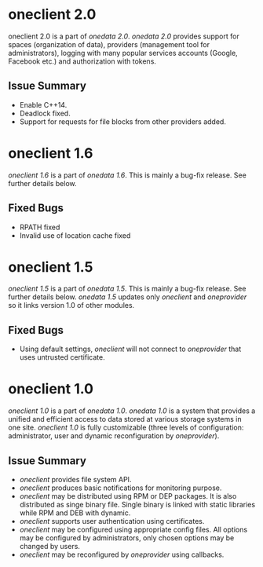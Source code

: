 oneclient 2.0
==============

oneclient 2.0 is a part of *onedata 2.0*. *onedata 2.0* provides support for spaces (organization of data), providers (management tool for administrators), logging with many popular services accounts (Google, Facebook etc.) and authorization with tokens.

Issue Summary
-------------

* Enable C++14.
* Deadlock fixed.
* Support for requests for file blocks from other providers added.

oneclient 1.6
=============

*oneclient 1.6* is a part of *onedata 1.6*. This is mainly a bug-fix release. See further details below.

Fixed Bugs
----------

* RPATH fixed
* Invalid use of location cache fixed

oneclient 1.5
=============

*oneclient 1.5* is a part of *onedata 1.5*. This is mainly a bug-fix release. See further details below. *onedata 1.5*
updates only *oneclient* and *oneprovider* so it links version 1.0 of other modules.

Fixed Bugs
----------

* Using default settings, *oneclient* will not connect to *oneprovider* that uses untrusted certificate.

oneclient 1.0
=============

*oneclient 1.0* is a part of *onedata 1.0*. *onedata 1.0* is a system that provides a unified and efficient access to
data stored at various storage systems in one site. *oneclient 1.0* is fully customizable (three levels of 
configuration: administrator, user and dynamic reconfiguration by *oneprovider*).

Issue Summary
-------------

* *oneclient* provides file system API.
* *oneclient* produces basic notifications for monitoring purpose.
* *oneclient* may be distributed using RPM or DEP packages. It is also distributed as singe binary file. Single binary 
is linked with static libraries while RPM and DEB with dynamic.
* *oneclient* supports user authentication using certificates.
* *oneclient* may be configured using appropriate config files. All options may be configured by administrators, 
only chosen options may be changed by users.
* *oneclient* may be reconfigured by *oneprovider* using callbacks.

